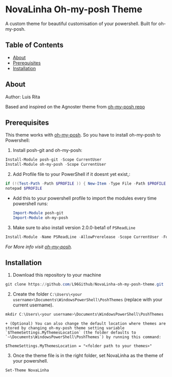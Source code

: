 # NovaLinha Oh-my-posh Theme
A custom theme for beautiful customisation of your powershell. Built for oh-my-posh.

## Table of Contents

* [About](#about)
* [Prerequisites](#prerequisites)
* [Installation](#installation)

## About
Author: Luis Rita

Based and inspired on the Agnoster theme from [oh-my-posh repo](https://github.com/JanDeDobbeleer/oh-my-posh)

## Prerequisites
This theme works with [oh-my-posh](https://github.com/JanDeDobbeleer/oh-my-posh). 
So you have to install oh-my-posh to Powershell:
1. Install posh-git and oh-my-posh:

  ```powershell
  Install-Module posh-git -Scope CurrentUser
  Install-Module oh-my-posh -Scope CurrentUser
  ```
  
2. Add Profile file to your PowerShell if it doesnt yet exist,:

```powershell
if (!(Test-Path -Path $PROFILE )) { New-Item -Type File -Path $PROFILE -Force }
notepad $PROFILE
```
  + Add this to your powershell profile to import the modules every time powershell runs:

    ```powershell
    Import-Module posh-git
    Import-Module oh-my-posh
    ```

3. Make sure to also install version 2.0.0-beta1 of `PSReadLine`

  ```powershell 
  Install-Module -Name PSReadLine -AllowPrerelease -Scope CurrentUser -Force
  ```
    
  *For More info visit [oh-my-posh](https://github.com/JanDeDobbeleer/oh-my-posh).*

## Installation

1. Download this repository to your machine
  ```powershell 
  git clone https://github.com/L96Github/NovaLinha-oh-my-posh-theme.git
  ```

2. Create the folder `C:\Users\<your username>\Documents\WindowsPowerShell\PoshThemes` (replace <your username> with your current username). 
  ```powershell 
  mkdir C:\Users\<your username>\Documents\WindowsPowerShell\PoshThemes
  ```
  
    + (Optional) You can also change the default location where themes are stored by changing oh-my-posh theme setting variable `$ThemeSettings.MyThemesLocation` (the folder defaults to `~\Documents\WindowsPowerShell\PoshThemes`) by running this command:
`$ThemeSettings.MyThemesLocation = "<folder path to your themes>"`

3. Once the theme file is in the right folder, set NovaLinha as the theme of your powershell.

```powershell 
Set-Theme NovaLinha
```


